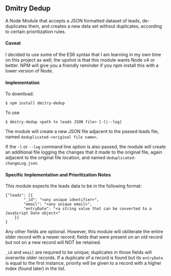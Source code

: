 ## Dmitry Dedup

A Node Module that accepts a JSON formatted dataset of leads, de-duplicates them, and creates a new data set without duplicates, according to certain prioritization rules.

#### Caveat
I decided to use some of the ES6 syntax that I am learning in my own time on this project as well; the upshot is that this module wants Node v4 or better. NPM will give you a friendly reminder if you npm install this with a lower version of Node.

#### Implementation

To download:
```
$ npm install dmitry-dedup
```

To use
```
$ dmitry-dedup <path to leads JSON file> [-l|--log]
```

The module will create a new JSON file adjacent to the passed leads file, named `deduplicated-<original file name>`.

If the `-l` or `--log` command line option is also passed, the module will create an additional file logging the changes that it made to the original file, again adjacent to the original file location, and named `deduplicated-changeLog.json`.

#### Specific Implementation and Prioritization Notes

This module expects the leads data to be in the following format:

```
{"leads": [{
        "_id": "<any unique identifier>",
        "email": "<any unique email>",
        "entryDate": "<a string value that can be converted to a JavaScript Date object>"
    }]
}
```

Any other fields are optional.  However, this module will obliterate the entire older record with a newer record; fields that were present on an old record but not on a new record will NOT be retained.

`_id` and `email` are required to be unique; duplicates in those fields will overwrite older records.  If a duplicate of a record is found but its `entryDate` is equal to the first instance, priority will be given to a record with a higher index (found later) in the list.